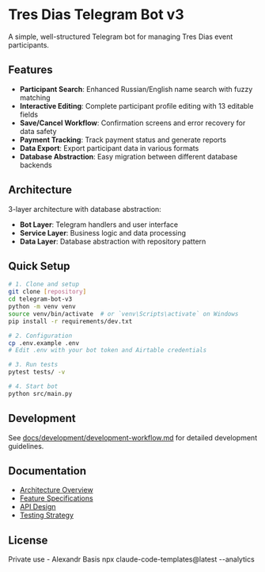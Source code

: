 # Tres Dias Telegram Bot v3

A simple, well-structured Telegram bot for managing Tres Dias event participants.

## Features

- **Participant Search**: Enhanced Russian/English name search with fuzzy matching
- **Interactive Editing**: Complete participant profile editing with 13 editable fields
- **Save/Cancel Workflow**: Confirmation screens and error recovery for data safety
- **Payment Tracking**: Track payment status and generate reports  
- **Data Export**: Export participant data in various formats
- **Database Abstraction**: Easy migration between different database backends

## Architecture

3-layer architecture with database abstraction:
- **Bot Layer**: Telegram handlers and user interface
- **Service Layer**: Business logic and data processing
- **Data Layer**: Database abstraction with repository pattern

## Quick Setup

```bash
# 1. Clone and setup
git clone [repository]
cd telegram-bot-v3
python -m venv venv
source venv/bin/activate  # or `venv\Scripts\activate` on Windows
pip install -r requirements/dev.txt

# 2. Configuration
cp .env.example .env
# Edit .env with your bot token and Airtable credentials

# 3. Run tests
pytest tests/ -v

# 4. Start bot
python src/main.py
```

## Development

See [docs/development/development-workflow.md](docs/development/development-workflow.md) for detailed development guidelines.

## Documentation

- [Architecture Overview](docs/architecture/architecture-overview.md)
- [Feature Specifications](docs/business/feature-specifications.md)
- [API Design](docs/architecture/api-design.md)
- [Testing Strategy](docs/development/testing-strategy.md)

## License

Private use - Alexandr Basis
npx claude-code-templates@latest --analytics